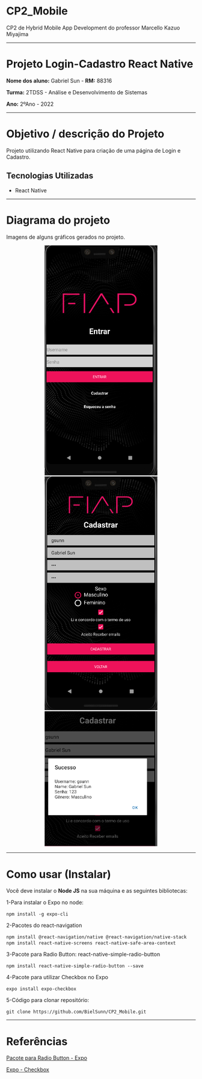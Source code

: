 # CP2_Mobile
CP2 de Hybrid Mobile App Development do professor Marcello Kazuo Miyajima

---------------------------------------------------------------------------------------------------------------------------------------------------- 

# Projeto Login-Cadastro React Native
**Nome dos aluno:** Gabriel Sun - **RM:** 88316

**Turma:** 2TDSS - Análise e Desenvolvimento de Sistemas

**Ano:** 2ºAno - 2022

----------------------------------------------------------------------------------------------------------------------------------------------- 

# Objetivo / descrição do Projeto
Projeto utilizando React Native para criação de uma página de Login e Cadastro.

## Tecnologias Utilizadas
- React Native

---------------------------------------------------------------------------------------------------------------------------------------------------- 

# Diagrama do projeto
<p>Imagens de alguns gráficos gerados no projeto.</p>
  <p align="center">
    <img width="300" src="imgs/print_1.png">
    <img width="300" src="imgs/print_2.png">
    <img width="300" src="imgs/print_4.png">
</p>

---------------------------------------------------------------------------------------------------------------------------------------------------- 

# Como usar (Instalar)
Você deve instalar o **Node JS** na sua máquina e as seguintes bibliotecas:

1-Para instalar o Expo no node:
```
npm install -g expo-cli
```

2-Pacotes do react-navigation
```
npm install @react-navigation/native @react-navigation/native-stack
npm install react-native-screens react-native-safe-area-context
```

3-Pacote para Radio Button: react-native-simple-radio-button
```
npm install react-native-simple-radio-button --save
```

4-Pacote para utilizar Checkbox no Expo
```
expo install expo-checkbox
```

5-Código para clonar repositório:
```
git clone https://github.com/BielSunn/CP2_Mobile.git
```
---------------------------------------------------------------------------------------------------------------------------------------------------- 
# Referências

[Pacote para Radio Button - Expo](https://www.npmjs.com/package/react-native-simple-radio-button)

[Expo - Checkbox](https://docs.expo.dev/versions/latest/sdk/checkbox/)

